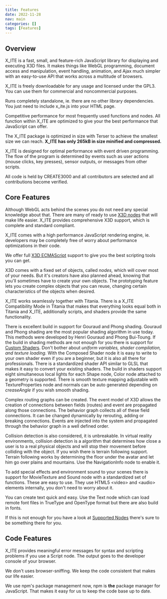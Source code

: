```yaml
---
title: Features
date: 2022-11-28
nav: main
categories: []
tags: [Features]
---
```

## Overview

X_ITE is a fast, small, and feature-rich JavaScript library for displaying and executing X3D files. It makes things like WebGL programming, document access and manipulation, event handling, animation, and Ajax much simpler with an easy-to-use API that works across a multitude of browsers.

X_ITE is freely downloadable for any usage and licensed under the GPL3. You can use them for commercial and noncommercial purposes.

Runs completely standalone, ie. there are no other library dependencies. You just need to include x_ite.js into your HTML page.

Competitive performance for most frequently used functions and nodes. All function within X_ITE are optimized to give your the best performance that JavaScript can offer.

The X_ITE package is optimized in size with Terser to achieve the smallest size we can reach. **X_ITE has only 265kB in size minified and compressed.**

X_ITE is designed for optimal performance with event driven programming. The flow of the program is determined by events such as user actions (mouse clicks, key presses), sensor outputs, or messages from other scripts.

All code is held by CREATE3000 and all contributors are selected and all contributions become verified.

## Core Features

Although WebGL acts behind the scenes you do not need any special knowledge about that. There are many of ready to use [X3D nodes](supported-nodes) that will make life easier. X_ITE provides comprehensive X3D support, which is complete and standard compliant.

X_ITE comes with a high performance JavaScript rendering engine, ie. developers may be completely free of worry about performance optimizations in their code.

We offer full [X3D ECMAScript](reference/ecmascript-object-and-function-definitions) support to give you the best scripting tools you can get.

X3D comes with a fixed set of objects, called *nodes,* which will cover most of your needs. But it's creators have also planned ahead, knowing that you'll sometimes have to create your own objects. The prototyping feature lets you create complex objects that you can reuse, changing certain characteristics of the objects when desired.

X_ITE works seamlessly together with Titania. There is a X_ITE Compatibility Mode in Titania that makes that everything looks equal both in Titania and X_ITE, additionally scripts, and shaders provide the same functionality.

There is excellent build in support for Gouraud and Phong shading. Gouraud and Phong shading are the most popular shading algorithm in use today. This methods were developed by Henri Gouraud and Phong Bui-Toung. If the build in shading methods are not enough for you there is support for [Custom Shaders](custom-shaders). Don't bother about *uniform variables, shader compilation, and texture loading.* With the Composed Shader node it is easy to write to your own shader even if you are a beginner, but it is also all there for professionals. There is a standardized shader API similar to GLSL that makes it easy to convert your existing shaders. The build in shaders support eight simultaneous local lights for each Shape node, Color node attached to a geometry is supported. There is smooth texture mapping adjustable with TextureProperties node and normals can be auto generated depending on *creaseAngle* if you wish smooth shading.

Complex routing graphs can be created. The event model of X3D allows the creation of connections between fields (routes) and event are propagated along those connections. The behavior graph collects all of these field connections. It can be changed dynamically by rerouting, adding or breaking connections. Events are injected into the system and propagated through the behavior graph in a well defined order.

Collision detection is also considered, it is unbreakable. In virtual reality environments, collision detection is a algorithm that determines how close a user is to a real physical objects and will stop their movement before colliding with the object. If you wish there is terrain following support. Terrain following works by determining the floor under the avatar and let him go over plains and mountains. Use the NavigationInfo node to enable it.

To add special effects and environment sound to your scenes there is support for MovieTexture and Sound node with a standardized set of functions. These are easy to use. They use HTML5 \<video\> and \<audio\> elements internally, you don't need to worry about it.

You can create text quick and easy. Use the Text node which can load remote font files in TrueType and OpenType format but there are also build in fonts.

If this is not enough for you have a look at [Supported Nodes](supported-nodes) there's sure to be something there for you.

## Code Features

X_ITE provides meaningful error messages for syntax and scripting problems if you use a Script node. The output goes to the developer console of your browser.

We don't uses browser-sniffing. We keep the code consistent that makes our life easier.

We use npm's package management now, npm is **the** package manager for JavaScript. That makes it easy for us to keep the code base up to date.
